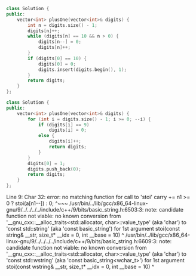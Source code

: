 ```cpp
class Solution {
public:
    vector<int> plusOne(vector<int>& digits) {
        int n = digits.size() - 1;
        digits[n]++;
        while (digits[n] == 10 && n > 0) {
            digits[n--] = 0;
            digits[n]++;
        }
        if (digits[0] == 10) {
            digits[0] = 0;
            digits.insert(digits.begin(), 1);
        }
        return digits;
    }
};
```



```cpp
class Solution {
public:
    vector<int> plusOne(vector<int>& digits) {
        for (int i = digits.size() - 1; i >= 0; --i) {
            if (digits[i] == 9)
                digits[i] = 0;
            else {
                digits[i]++;
                return digits;
            }
        }
        digits[0] = 1;
        digits.push_back(0);
        return digits;
    }
};
```



Line 9: Char 32: error: no matching function for call to 'stoi'
            carry += n1 >= 0 ? stoi(a[n1--]) : 0;
                               ^~~~
/usr/bin/../lib/gcc/x86_64-linux-gnu/9/../../../../include/c++/9/bits/basic_string.h:6503:3: note: candidate function not viable: no known conversion from '__gnu_cxx::__alloc_traits<std::allocator<char>, char>::value_type' (aka 'char') to 'const std::string' (aka 'const basic_string<char>') for 1st argument
  stoi(const string& __str, size_t* __idx = 0, int __base = 10)
  ^
/usr/bin/../lib/gcc/x86_64-linux-gnu/9/../../../../include/c++/9/bits/basic_string.h:6609:3: note: candidate function not viable: no known conversion from '__gnu_cxx::__alloc_traits<std::allocator<char>, char>::value_type' (aka 'char') to 'const std::wstring' (aka 'const basic_string<wchar_t>') for 1st argument
  stoi(const wstring& __str, size_t* __idx = 0, int __base = 10)
  ^